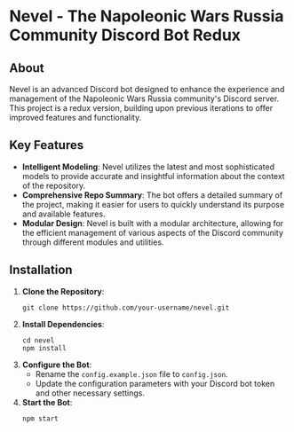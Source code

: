 # Nevel - The Napoleonic Wars Russia Community Discord Bot Redux

## About
Nevel is an advanced Discord bot designed to enhance the experience and management of the Napoleonic Wars Russia community's Discord server. This project is a redux version, building upon previous iterations to offer improved features and functionality.

## Key Features
- **Intelligent Modeling**: Nevel utilizes the latest and most sophisticated models to provide accurate and insightful information about the context of the repository.
- **Comprehensive Repo Summary**: The bot offers a detailed summary of the project, making it easier for users to quickly understand its purpose and available features.
- **Modular Design**: Nevel is built with a modular architecture, allowing for the efficient management of various aspects of the Discord community through different modules and utilities.

## Installation
1. **Clone the Repository**:
   ```
   git clone https://github.com/your-username/nevel.git
   ```
2. **Install Dependencies**:
   ```
   cd nevel
   npm install
   ```
3. **Configure the Bot**:
   - Rename the `config.example.json` file to `config.json`.
   - Update the configuration parameters with your Discord bot token and other necessary settings.
4. **Start the Bot**:
   ```
   npm start
   ```

